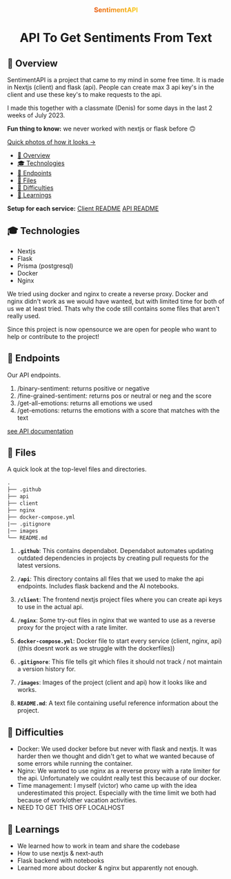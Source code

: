  <p align="center">
    <img alt="Gatsby" src="./SentimentAPI.png" width="100" />
</p>
<h1 align="center">
  API To Get Sentiments From Text
</h1>

## 👀 Overview
SentimentAPI is a project that came to my mind in some free time. It is made in Nextjs (client) and flask (api).
People can create max 3 api key's in the client and use these key's to make requests to the api.

I made this together with a classmate (Denis) for some days in the last 2 weeks of July 2023.    

<b>Fun thing to know:</b> we never worked with nextjs or flask before 🙃

[Quick photos of how it looks ->](/images/)

- [👀 Overview](#-overview)
- [🎓 Technologies](#-technologies)
- [🚀 Endpoints](#-endpoints)
- [🧐 Files](#-files)
- [🚩 Difficulties](#-difficulties)
- [🧠 Learnings](#-learnings)

<b>Setup for each service:</b>
[Client README](/client/README.md)
[API README](/api/README.md)

## 🎓 Technologies
- Nextjs
- Flask
- Prisma (postgresql)
- Docker 
- Nginx

We tried using docker and nginx to create a reverse proxy. Docker and nginx didn't work as we would have wanted, but with limited time for both of us we at least tried. Thats why the code still contains some files that aren't really used.

Since this project is now opensource we are open for people who want to help or contribute to the project!

## 🚀 Endpoints

Our API endpoints.
1. /binary-sentiment: returns positive or negative
2. /fine-grained-sentiment: returns pos or neutral or neg and the score
3. /get-all-emotions: returns all emotions we used
4. /get-emotions: returns the emotions with a score that matches with the text
   
[see API documentation](https://app.theneo.io/myself/sentimentapi)

## 🧐 Files
A quick look at the top-level files and directories.

    .
    ├── .github
    ├── api
    ├── client
    ├── nginx
    ├── docker-compose.yml
    |── .gitignore
    |── images
    └── README.md

1.  **`.github`**: This contains dependabot. Dependabot automates updating outdated dependencies in projects by creating pull requests for the latest versions.

2.  **`/api`**: This directory contains all files that we used to make the api endpoints. Includes flask backend and the AI notebooks.
   
3.  **`/client`**: The frontend nextjs project files where you can create api keys to use in the actual api.
   
4.  **`/nginx`**: Some try-out files in nginx that we wanted to use as a reverse proxy for the project with a rate limiter.
   
5.  **`docker-compose.yml`**: Docker file to start every service (client, nginx, api) ((this doesnt work as we struggle with the dockerfiles))

6.  **`.gitignore`**: This file tells git which files it should not track / not maintain a version history for.
   
7.  **`/images`**: Images of the project (client and api) how it looks like and works.

8.  **`README.md`**: A text file containing useful reference information about the project.


## 🚩 Difficulties

- Docker: We used docker before but never with flask and nextjs. It was harder then we thought and didn't get to what we wanted because of some errors while running the container.
- Nginx: We wanted to use nginx as a reverse proxy with a rate limiter for the api. Unfortunately we couldnt really test this because of our docker.
- Time management: I myself (victor) who came up with the idea underestimated this project. Especially with the time limit we both had because of work/other vacation activities.
- NEED TO GET THIS OFF LOCALHOST

## 🧠 Learnings

- We learned how to work in team and share the codebase
- How to use nextjs & next-auth
- Flask backend with notebooks
- Learned more about docker & nginx but apparently not enough.
